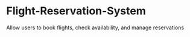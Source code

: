 # Flight-Reservation-System
Allow users to book flights, check availability, and manage reservations

